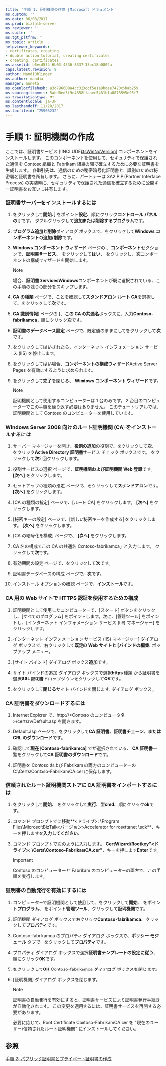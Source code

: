 ```yaml
---
title: '手順 1: 証明機関の作成 |Microsoft ドキュメント'
ms.custom: ''
ms.date: 06/08/2017
ms.prod: biztalk-server
ms.reviewer: ''
ms.suite: ''
ms.tgt_pltfrm: ''
ms.topic: article
helpviewer_keywords:
- certificates, creating
- double action tutorial, creating certificates
- creating, certificates
ms.assetid: b6ecd534-6b03-4336-8337-33ec18a0802a
caps.latest.revision: 9
author: MandiOhlinger
ms.author: mandia
manager: anneta
ms.openlocfilehash: a3d796608a4cc323ccf5e1a8bdee7420c5bab259
ms.sourcegitcommit: 5abd0ed3f9e4858ffaaec5481bfa8878595e95f7
ms.translationtype: MT
ms.contentlocale: ja-JP
ms.lasthandoff: 11/28/2017
ms.locfileid: "25966232"
---
```

# <a name="step-1-creating-a-certification-authority"></a>手順 1: 証明機関の作成
ここでは、証明書サービス [!INCLUDE[btsWinNoVersion](../../includes/btswinnoversion-md.md)] コンポーネントをインストールします。 このコンポーネントを使用して、セキュリティで保護された通信を Contoso 組織と Fabrikam 組織の間で確立するために必要な証明書を生成します。 各取引先は、通信のための秘密暗号化証明書と、識別のための秘密署名証明書を所有します。 さらに、パートナーは 3A2 PIP (Partner Interface Process) の実装時に、セキュリティで保護された通信を確立するために公開キー証明書をお互いに共有します。  
  
### <a name="to-install-the-certificate-server"></a>証明書サーバーをインストールするには  
  
1.  をクリックして**開始**、] をポイント**設定**、順にクリック**コントロール パネルの [** です。 ダブルクリックして**追加または削除するプログラム**です。  
  
2.  **プログラム追加と削除**ダイアログ ボックスで、をクリックして**Windows コンポーネントの追加/削除**です。  
  
3.  **Windows コンポーネント ウィザード** ページの 、**コンポーネント**セクションで、**証明書サービス**、 をクリックして**はい**、 をクリックし、**次**コンポーネントの構成ウィザードを開始します。  
  
    > [!NOTE]
    >  場合、**証明書 ServicesWindows**コンポーネントが既に選択されている、この手順の残りの部分をスキップします。  
  
4.  **CA の種類** ページで、ことを確認して**スタンドアロン ルート CA**を選択して、をクリックして**次**です。  
  
5.  **CA 識別情報**] ページの [、**この CA の共通名**ボックスに、入力**Contoso-fabrikamca**、順にクリック**次**です。  
  
6.  **証明書のデータベース設定** ページで、既定値のままにしてをクリックして**次**です。  
  
7.  をクリックして**はい**されたら、インターネット インフォメーション サービス (IIS) を停止します。  
  
8.  をクリックして**はい**場合、**コンポーネントの構成ウィザード**Active Server Pages を有効にするように求められます。  
  
9. をクリックして**完了**を閉じる、 **Windows コンポーネント ウィザード**です。  
  
    > [!NOTE]
    >  証明機関として使用するコンピューターは 1 台のみです。 2 台目のコンピューターでこの手順を繰り返す必要はありません。 このチュートリアルでは、証明機関として Contoso のコンピューターを使用しています。  
  
### <a name="to-install-a-root-certification-authority-ca-for-windows-server-2008"></a>Windows Server 2008 向けのルート証明機関 (CA) をインストールするには  
  
1.  サーバー マネージャーを開き、**役割の追加**の役割で、をクリックして**次**、 をクリック**Active Directory 証明書**サービス チェック ボックスです。 をクリックして**次**2 回クリックします。  
  
2.  役割サービスの選択 ページで、**証明機関および証明機関 Web 登録**です。 **[次へ]** をクリックします。  
  
3.  セットアップの種類の指定 ページで、をクリックして**スタンドアロン**です。 **[次へ]** をクリックします。  
  
4.  [CA の種類の指定] ページで、[ルート CA] をクリックします。 **[次へ]** をクリックします。  
  
5.  [秘密キーの設定] ページで、[新しい秘密キーを作成する] をクリックします。 **[次へ]** をクリックします。  
  
6.  [CA の暗号化を構成] ページで、 **[次へ]** をクリックします。  
  
7.  CA 名の構成でこの CA の共通名 Contoso-fabrikamca」と入力します。 クリックして**次**です。  
  
8.  有効期間の設定 ページで、をクリックして**次**です。  
  
9. 証明書データベースの構成 ページで、**次**です。  
  
10. インストール オプションの確認 ページで、**インストール**です。  
  
### <a name="configuring-the-web-site-for-the-ca-to-use-https-authentication"></a>CA 用の Web サイトで HTTPS 認証を使用するための構成  
  
1.  証明機関として使用したコンピューターで、[スタート] ボタンをクリックし、[すべてのプログラム] をポイントします。次に、[管理ツール] をポイントし、[インターネット インフォメーション サービス (IIS) マネージャー] をクリックします。  
  
2.  インターネット インフォメーション サービス (IIS) マネージャー] ダイアログ ボックスで、右クリックして**既定の Web サイトと [バインドの編集.** ポップアップ メニュー。  
  
3.  [サイト バインド] ダイアログ ボックス**追加**です。  
  
4.  サイト バインドの追加 ダイアログ ボックスで選択**https** 種類 から証明書を選択**SSL 証明書**ドロップダウンをクリックして**OK**です。  
  
5.  をクリックして**閉じる**サイト バインドを閉じます. ダイアログ ボックス。  
  
### <a name="to-download-the-ca-certificate"></a>CA 証明書をダウンロードするには  
  
1.  Internet Explorer で、http://<Contoso のコンピュータ名>/certsrv/Default.asp を開きます。  
  
2.  Default.asp ページで、をクリックして**CA 証明書、証明書チェーン、または CRL のダウンロード**です。  
  
3.  確認して**現在 [Contoso-fabrikamca]** でが選択されている、 **CA 証明書**一覧をクリックして**CA 証明書のダウンロード**です。  
  
4.  証明書を Contoso および Fabrikam の両方のコンピューターの C:\Certs\Contoso-FabrikamCA.cer に保存します。  
  
### <a name="to-import-the-ca-certificate-to-the-trusted-root-certification-authorities-store"></a>信頼されたルート証明機関ストアに CA 証明書をインポートするには  
  
1.  をクリックして**開始**、 をクリックして**実行**、型**cmd**、順にクリック**ok**です。  
  
2.  コマンド プロンプトでに移動**\<ドライブ\>: \Program Files\MicrosoftBizTalk\<バージョン\>Accelerator for rosettanet \sdk**、キーを押します**を入力してください**.  
  
3.  コマンド プロンプトで次のように入力します。 **CertWizard/Rootkey"\<ドライブ\>: \Certs\Contoso-FabrikamCA.cer"**、キーを押します**Enter**です。  
  
    > [!IMPORTANT]
    >  Contoso のコンピューターと Fabrikam のコンピューターの両方で、この手順を実行します。  
  
### <a name="to-enable-automatic-certificate-issuing"></a>証明書の自動発行を有効にするには  
  
1.  コンピューターで証明機関として使用して、をクリックして**開始**、 をポイント**プログラム**、 をポイント**管理ツール**、クリックして**証明機関**です。  
  
2.  証明機関 ダイアログ ボックスで右クリック**Contoso-fabrikamca**、クリックして**プロパティ**です。  
  
3.  Contoso-fabrikamca のプロパティ ダイアログ ボックスで、**ポリシー モジュール** タブで、をクリックして**プロパティ**です。  
  
4.  プロパティ ダイアログ ボックスで選択**証明書テンプレートの設定に従う**、順にクリック**OK**です。  
  
5.  をクリックして**OK** Contoso-fabrikamca ダイアログ ボックスを閉じます。  
  
6.  [証明機関] ダイアログ ボックスを閉じます。  
  
    > [!NOTE]
    >  証明書の自動発行を有効にすると、証明書サービスにより証明書発行手続きが自動化されます。 この変更を適用するには、証明書サービスを再開する必要があります。  
    >   
    >  必要に応じて、Root Certificate Contoso-FabrikamCA.cer を "現在のユーザー\信頼されたルート証明機関" にインストールしてください。  
  
## <a name="see-also"></a>参照  
 [手順 2: パブリック証明書とプライベート証明書の作成](../../adapters-and-accelerators/accelerator-rosettanet/step-2-creating-public-and-private-certificates.md)